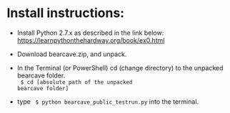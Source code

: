 # Install instructions:

* Install Python 2.7.x as described in the link below: <br>
https://learnpythonthehardway.org/book/ex0.html

* Download bearcave.zip, and unpack.

* In the Terminal (or PowerShell) cd (change directory) to the unpacked bearcave folder.<br>
<code> $ cd [absolute path of the unpacked bearcave folder]</code>

* type <code> $ python bearcave_public_testrun.py</code> into the terminal.

